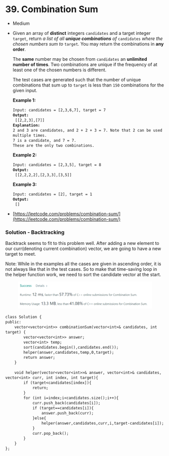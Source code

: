 # 39. Combination Sum

* Medium
*   Given an array of **distinct** integers `candidates` and a target integer `target`, return _a list of all **unique combinations** of_ `candidates` _where the chosen numbers sum to_ `target`_._ You may return the combinations in **any order**.

    The **same** number may be chosen from `candidates` an **unlimited number of times**. Two combinations are unique if the frequency of at least one of the chosen numbers is different.

    The test cases are generated such that the number of unique combinations that sum up to `target` is less than `150` combinations for the given input.

    &#x20;

    **Example 1:**

    <pre><code>Input: candidates = [2,3,6,7], target = 7
    <strong>Output:
    </strong> [[2,2,3],[7]]
    <strong>Explanation:
    </strong>2 and 3 are candidates, and 2 + 2 + 3 = 7. Note that 2 can be used multiple times.
    7 is a candidate, and 7 = 7.
    These are the only two combinations.</code></pre>

    **Example 2:**

    <pre><code>Input: candidates = [2,3,5], target = 8
    <strong>Output:
    </strong> [[2,2,2,2],[2,3,3],[3,5]]</code></pre>

    **Example 3:**

    <pre><code>Input: candidates = [2], target = 1
    <strong>Output:
    </strong> []</code></pre>
* [https://leetcode.com/problems/combination-sum/](https://leetcode.com/problems/combination-sum/)

### Solution - Backtracking

Backtrack seems to fit to this problem well. After adding a new element to our curr(denoting current combination) vector, we are going to have a new target to meet.&#x20;

Note: While in the examples all the cases are given in ascending order, it is not always like that in the test cases. So to make that time-saving loop in the helper function work, we need to sort the candidate vector at the start.&#x20;

&#x20;

<figure><img src="../.gitbook/assets/image (12) (2).png" alt=""><figcaption></figcaption></figure>

```
class Solution {
public:
    vector<vector<int>> combinationSum(vector<int>& candidates, int target) {  
        vector<vector<int>> answer;
        vector<int> temp;
        sort(candidates.begin(),candidates.end());
        helper(answer,candidates,temp,0,target);
        return answer;
    }
    
    void helper(vector<vector<int>>& answer, vector<int>& candidates, vector<int> curr, int index, int target){
        if (target<candidates[index]){
            return;
        }
        for (int i=index;i<candidates.size();i++){
            curr.push_back(candidates[i]);
            if (target==candidates[i]){
                answer.push_back(curr);
            }else{
                helper(answer,candidates,curr,i,target-candidates[i]);
            }
            curr.pop_back();
        }
    }
};
```
